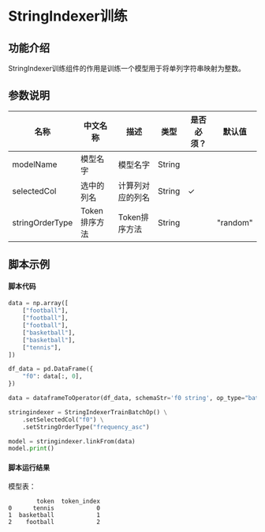 # StringIndexer训练

## 功能介绍
StringIndexer训练组件的作用是训练一个模型用于将单列字符串映射为整数。

## 参数说明

<!-- This is the start of auto-generated parameter info -->
<!-- DO NOT EDIT THIS PART!!! -->
| 名称 | 中文名称 | 描述 | 类型 | 是否必须？ | 默认值 |
| --- | --- | --- | --- | --- | --- |
| modelName | 模型名字 | 模型名字 | String |  |  |
| selectedCol | 选中的列名 | 计算列对应的列名 | String | ✓ |  |
| stringOrderType | Token排序方法 | Token排序方法 | String |  | "random" |<!-- This is the end of auto-generated parameter info -->


## 脚本示例
#### 脚本代码
```python
data = np.array([
    ["football"],
    ["football"],
    ["football"],
    ["basketball"],
    ["basketball"],
    ["tennis"],
])

df_data = pd.DataFrame({
    "f0": data[:, 0],
})

data = dataframeToOperator(df_data, schemaStr='f0 string', op_type="batch")

stringindexer = StringIndexerTrainBatchOp() \
    .setSelectedCol("f0") \
    .setStringOrderType("frequency_asc")

model = stringindexer.linkFrom(data)
model.print()
```

#### 脚本运行结果

模型表：
```
        token  token_index
0      tennis            0
1  basketball            1
2    football            2
```


